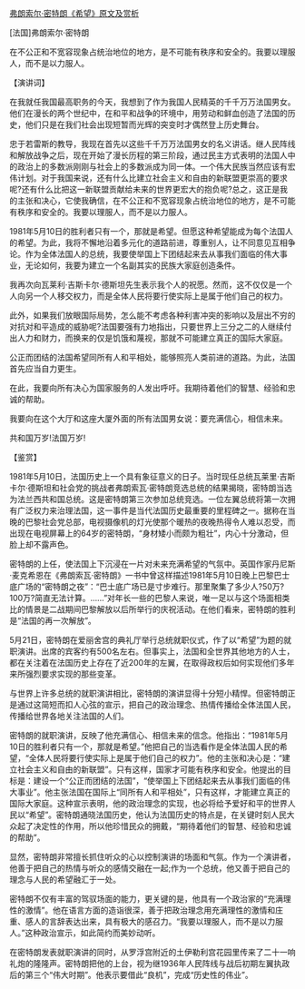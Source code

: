 [弗朗索尔·密特朗《希望》原文及赏析](https://www.vrrw.net/wx/14703.html)

[法国]弗朗索尔·密特朗

在不公正和不宽容现象占统治地位的地方，是不可能有秩序和安全的。我要以理服人，而不是以力服人。

【演讲词】

在我就任我国最高职务的今天，我想到了作为我国人民精英的千千万万法国男女。他们在漫长的两个世纪中，在和平和战争的环境中，用劳动和鲜血创造了法国的历史，他们只是在我们社会出现短暂而光辉的突变时才偶然登上历史舞台。

忠于若雷斯的教导，我现在首先以这些千千万万法国男女的名义讲话。继人民阵线和解放战争之后，现在开始了漫长历程的第三阶段，通过民主方式表明的法国人中的政治上的多数派刚刚与社会上的多数派成为同一体。一个伟大民族当然应该有宏伟计划。对于我国来说，还有什么比建立社会主义和自由的新联盟更崇高的要求呢?还有什么比把这一新联盟贡献给未来的世界更宏大的抱负呢?总之，这正是我的主张和决心，它使我确信，在不公正和不宽容现象占统治地位的地方，是不可能有秩序和安全的。我要以理服人，而不是以力服人。

1981年5月10日的胜利者只有一个，那就是希望。但愿这种希望能成为每个法国人的希望。为此，我将不懈地沿着多元化的道路前进，尊重别人，让不同意见互相争论。作为全体法国人的总统，我要使举国上下团结起来去从事我们面临的伟大事业，无论如何，我要为建立一个名副其实的民族大家庭创造条件。

我再次向瓦莱利·吉斯卡尔·德斯坦先生表示我个人的祝愿。然而，这不仅仅是一个人向另一个人移交权力，而是全体人民将要行使实际上是属于他们自己的权力。

此外，如果我们放眼国际局势，怎么能不考虑各种利害冲突的影响以及层出不穷的对抗对和平造成的威胁呢?法国要强有力地指出，只要世界上三分之二的人继续付出人力和财力，而换来的仅是饥饿和蔑视，那就不可能建立真正的国际大家庭。

公正而团结的法国希望同所有人和平相处，能够照亮人类前进的道路。为此，法国首先应当自力更生。

在此，我要向所有决心为国家服务的人发出呼吁。我期待着他们的智慧、经验和忠诚的帮助。

我要向在这个大厅和这座大厦外面的所有法国男女说：要充满信心，相信未来。

共和国万岁!法国万岁!



【鉴赏】

1981年5月10日，法国历史上一个具有象征意义的日子。当时现任总统瓦莱里·吉斯卡尔·德斯坦和社会党的挑战者弗朗索瓦·密特朗竞选总统的结果揭晓，密特朗当选为法兰西共和国总统。这是密特朗第三次参加总统竞选。一位左翼总统将第一次拥有广泛权力来治理法国，这一事件是当代法国历史最重要的里程碑之一。据称在当晚的巴黎社会党总部，电视摄像机的灯光使那个暖热的夜晚热得令人难以忍受，而出现在电视屏幕上的64岁的密特朗，“身材矮小而颇为粗壮”，内心十分激动，但脸上却不露声色。

密特朗的上任，使法国上下沉浸在一片对未来充满希望的气氛中。英国作家丹尼斯·麦克希恩在《弗朗索瓦·密特朗》一书中曾这样描述1981年5月10日晚上巴黎巴士底广场的“密特朗之夜”：“巴士底广场已是寸步难行。那里聚集了多少人?50万?100万?简直无法计算。……”对年长一些的巴黎人来说，唯一足以与这个场面相类比的情景是二战期间巴黎解放以后所举行的庆祝活动。在他们看来，密特朗的胜利是“法国的再一次解放”。

5月21日，密特朗在爱丽舍宫的典礼厅举行总统就职仪式，作了以“希望”为题的就职演讲。出席的宾客约有500名左右。但事实上，法国和全世界其他地方的人士，都在关注着在法国历史上存在了近200年的左翼，在取得政权后如何实现他们多年来所强烈要求实现的那些变革。

与世界上许多总统的就职演讲相比，密特朗的演讲显得十分短小精悍。但密特朗正是通过这简短而扣人心弦的宣示，把自己的政治理念、热情传播给全体法国人民，传播给世界各地关注法国的人们。

密特朗的就职演讲，反映了他充满信心、相信未来的信念。他指出：“1981年5月10日的胜利者只有一个，那就是希望。”他把自己的当选看作是全体法国人民的希望，“全体人民将要行使实际上是属于他们自己的权力”。他的主张和决心是：“建立社会主义和自由的新联盟”。只有这样，国家才可能有秩序和安全。他提出的目标是：建设一个“公正而团结的法国”，“使举国上下团结起来去从事我们面临的伟大事业”。他主张法国在国际上“同所有人和平相处”，只有这样，才能建立真正的国际大家庭。这种宣示表明，他的政治理念的实现，也必将给予爱好和平的世界人民以“希望”。密特朗通晓法国历史，他认为法国历史的特点是，在关键时刻人民大众起了决定性的作用，所以他珍惜民众的拥戴，“期待着他们的智慧、经验和忠诚的帮助”。

显然，密特朗非常擅长抓住听众的心以控制演讲的场面和气氛。作为一个演讲者，他善于把自己的热情与听众的感情交融在一起;作为一个总统，他又善于把自己的理念与人民的希望融汇于一处。

密特朗不仅有丰富的驾驭场面的能力，更关键的是，他具有一个政治家的“充满理性的激情”。他在语言方面的造诣很深，善于把政治理念用充满理性的激情和庄重、感人的言辞表达出来，具有极大的感召力。“我要以理服人，而不是以力服人。”这种政治宣示，如此简约而美妙动听。

在密特朗发表就职演讲的同时，从罗浮宫附近的土伊勒利宫花园里传来了二十一响礼炮的隆隆声。密特朗把他的上台，视为继1936年人民阵线与战后初期左翼执政后的第三个“伟大时期”。他表示要借此“良机”，完成“历史性的伟业”。

